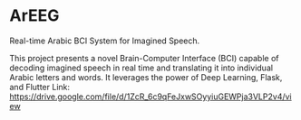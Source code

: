 # ArEEG
Real-time Arabic BCI System for Imagined Speech.

This project presents a novel Brain-Computer Interface (BCI) capable of decoding imagined speech in real time and translating it into individual Arabic letters and words. It leverages the power of Deep Learning, Flask, and Flutter
Link: https://drive.google.com/file/d/1ZcR_6c9qFeJxwSOyyiuGEWPja3VLP2v4/view
